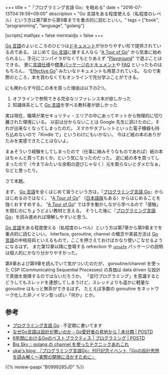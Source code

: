 +++
title = "『プログラミング言語 Go』を眺める"
date = "2016-07-13T04:19:59+09:00"
description = "Go 言語をある程度使える（私程度のレベル）という方は第7章から第9章までを重点的に読むといい。"
tags = ["book", "programming", "language", "golang"]

[scripts]
  mathjax = false
  mermaidjs = false
+++

[Go 言語]のよいところのひとつは[ドキュメント](http://golang-jp.org/doc/ "")が分かりやすい形で提供されている点である。
はじめて [Go 言語]に接する人なら “[A Tour of Go]” から気楽に始められるし，手元にコンパイラがなくてもとりあえず “[Playground](https://play.golang.org/ "The Go Playground")” で遊ぶことはできる。
更に[言語仕様](https://go.dev/ref/spec)や[標準パッケージのドキュメント](https://golang.org/pkg/)や [FAQ](https://golang.org/doc/faq) といったものはもちろん， “[Effective Go](https://golang.org/doc/effective_go.html)” みたいなドキュメントも用意されている。
なので実際のところ，本を買わなくてもオンラインで充分学ぶことができる。

にも関わらず今回この本を買った理由は以下の2つ。

1. オフラインで参照できる完全なリファレンス本が欲しかった
2. 知識体系として [Go 言語]を学べる教科書が欲しかった

実は現在，職場が某セキュリティ・エリアの中にあってネットから物理的に切り離された環境にいる。
以前は分からないことは Google 先生に訊けたのに，それが出来なくなってしまったのだ。
スマホやタブレットといった電子機器も持ち込めないので「Kindle で」というわけにもいかない。
今ほど紙の本のありがたみを実感できたことはないよ。

まぁそういう経験をしてしまったので（仕事に絡みそうなものであれば）紙の本はちゃんと買っておくか，という気になったのだった。
逆に紙の本を買ってしまったので（今までみたいな余暇の遊びじゃなく）元を取らないとダメだなぁ，などと思ったり。

さて本題。

まず， [Go 言語]を全くはじめて習うという方は，『[プログラミング言語 Go]』からはじめるのではなく， “[A Tour of Go]” （[日本語版](https://go-tour-jp.appspot.com/)もある）からはじめることを強くおすすめする。
“[A Tour of Go]” では手を動かしながら学べるので「感触」を掴むのにちょうどよい教材と言える。
そうした後に『[プログラミング言語 Go]』を読み進めれば理解しやすいと思う。

[Go 言語]をある程度使える（私程度のレベル）という方は第7章から第9章までを重点的に読むといい。
Interface, goroutine, channel の概念や実装方法は [Go 言語]の中核技術といえるもので，ここを押さえておけばかなり使いこなせるようになるはず。
また第12章以降に登場する refrection や [`unsafe`](https://golang.org/pkg/unsafe/) パッケージの説明は個人的にかなり分かりやすかった。

第8章および第9章を読んでいて気がついたのだが， goroutine/channel を使った CSP (Communicating Sequential Processes) の真価は data driven な設計で真価を発揮するのではないだろうか。
「並行プログラミング」を意識するとどうしてもスレッドを連想してしまうけど，スレッドよりも遥かに軽量な goroutine はもっと無茶ができるはず。
たとえば多数の goroutine をネットワーク化した非ノイマン型っぽい「何か」とか。

## 参考

- [プログラミング言語 Go](/golang/) : 不定期に書いてます
- [なぜGo言語は設計が悪いのか – Go愛好者の見地から | 未分類 | POSTD](http://postd.cc/why-go-is-a-poorly-designed-language/)
- [6年間におけるGoのベストプラクティス | プログラミング | POSTD](http://postd.cc/go-best-practices-2016/)
- [Big Sky :: golang の channel を使ったテクニックあれこれ](http://mattn.kaoriya.net/software/lang/go/20160706165757.htm)
- [ukai's blog: 『プログラミング言語Go』刊行記念イベント「Goの設計思想を読み解く～実際の開発に活かすために」](http://blogger.ukai.org/2016/07/gogo.html)

[Go 言語]: https://golang.org/ "The Go Programming Language"
[A Tour of Go]: https://tour.golang.org/
[プログラミング言語 Go]: https://www.amazon.co.jp/exec/obidos/ASIN/4621300253/baldandersinf-22/ "プログラミング言語Go (ADDISON-WESLEY PROFESSIONAL COMPUTING SERIES) : Alan A.A. Donovan, Brian W. Kernighan, 柴田 芳樹 : 本 : Amazon"

{{% review-paapi "B099928SJD" %}} <!-- プログラミング言語Go -->
